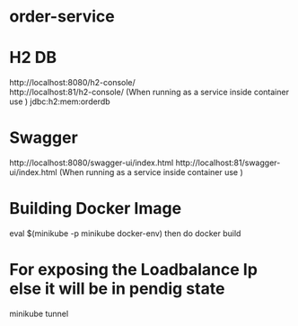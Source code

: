 # order-service

# H2 DB 
http://localhost:8080/h2-console/ \
http://localhost:81/h2-console/     (When running as a service inside container use )
jdbc:h2:mem:orderdb

# Swagger 
http://localhost:8080/swagger-ui/index.html 
http://localhost:81/swagger-ui/index.html  (When running as a service inside container use )

# Building Docker Image
eval $(minikube -p minikube docker-env) then do docker build

# For exposing the Loadbalance Ip else it will be in pendig state
minikube tunnel


